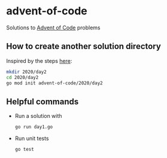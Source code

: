 # advent-of-code

Solutions to [Advent of Code](https://adventofcode.com) problems

## How to create another solution directory

Inspired by the steps [here](https://golang.org/doc/code.html):
```bash
mkdir 2020/day2
cd 2020/day2
go mod init advent-of-code/2020/day2
```

## Helpful commands

- Run a solution with

    ```bash
    go run day1.go
    ```

- Run unit tests

    ```bash
    go test
    ```
